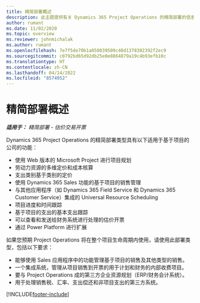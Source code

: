 ```yaml
---
title: 精简部署概述
description: 此主题提供有关 Dynamics 365 Project Operations 的精简部署的信息。
author: rumant
ms.date: 11/02/2020
ms.topic: overview
ms.reviewer: johnmichalak
ms.author: rumant
ms.openlocfilehash: 7e7f5de70b1a050039509c40d1378302392f2ec9
ms.sourcegitcommit: c0792bd65d92db25e0e8864879a19c4b93efb10c
ms.translationtype: HT
ms.contentlocale: zh-CN
ms.lasthandoff: 04/14/2022
ms.locfileid: "8574952"
---
```

# <a name="lite-deployment-overview"></a>精简部署概述

_**适用于：** 精简部署 - 估价交易开票_

Dynamics 365 Project Operations 的精简部署类型具有以下适用于基于项目的公司的功能：

- 使用 Web 版本的 Microsoft Project 进行项目规划
- 劳动力资源的多维定价和成本核算
- 支出类别基于类别的定价
- 使用 Dynamics 365 Sales 功能的基于项目的销售管理
- 与其他应用程序（如 Dynamics 365 Field Service 和 Dynamics 365 Customer Service）集成的 Universal Resource Scheduling
- 项目进度和时间跟踪
- 基于项目的支出的基本支出跟踪
- 可以查看和发送给财务系统进行处理的估价开票
- 通过 Power Platform 进行扩展

如果您预期 Project Operations 将在整个项目生命周期内使用，请使用此部署类型，包括以下要求：

- 能够使用 Sales 应用程序中的功能管理基于项目的销售及其他类型的销售。
- 一个集成系统，管理从项目销售到开票的用于计划和财务的内部收费项目。
- 要与 Project Operations 成的第三方企业资源规划（ERP/财务会计系统）。
- 用于处理销售税、汇率、支出偿还和非项目支出的第三方系统。


[!INCLUDE[footer-include](../includes/footer-banner.md)]